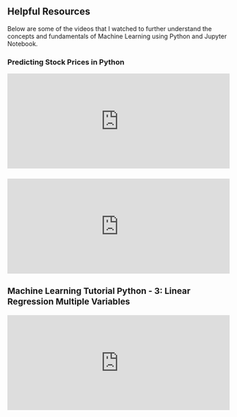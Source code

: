 <h2>Helpful Resources</h2>
<p>Below are some of the videos that I watched to further understand the concepts and fundamentals of Machine Learning using Python and Jupyter Notebook. </p>
<h3>Predicting Stock Prices in Python</h3>
<iframe width="100%" height="215" src="https://www.youtube.com/embed/PuZY9q-aKLw" title="YouTube video player" frameborder="0" allow="accelerometer; autoplay; clipboard-write; encrypted-media; gyroscope; picture-in-picture" allowfullscreen></iframe>
<h3><How to do Multiple Linear Regression in Python| Jupyter Notebook|Sklearn/h3>
<iframe width="100%" height="215" src="https://www.youtube.com/embed/WngoqVB6cXw" title="YouTube video player" frameborder="0" allow="accelerometer; autoplay; clipboard-write; encrypted-media; gyroscope; picture-in-picture" allowfullscreen></iframe>
 <h3>Machine Learning Tutorial Python - 3: Linear Regression Multiple Variables</h3>
  <iframe width="100%" height="215" src="https://www.youtube.com/embed/J_LnPL3Qg70" title="YouTube video player" frameborder="0" allow="accelerometer; autoplay; clipboard-write; encrypted-media; gyroscope; picture-in-picture" allowfullscreen></iframe>
